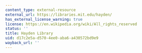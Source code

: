 ```yaml
---
content_type: external-resource
external_url: https://libraries.mit.edu/hayden/
has_external_license_warning: true
license: https://en.wikipedia.org/wiki/All_rights_reserved
status: ''
title: Hayden Library
uid: d17c2e5a-d570-4ee0-aba6-a430572bd9e9
wayback_url: ''
---
```


